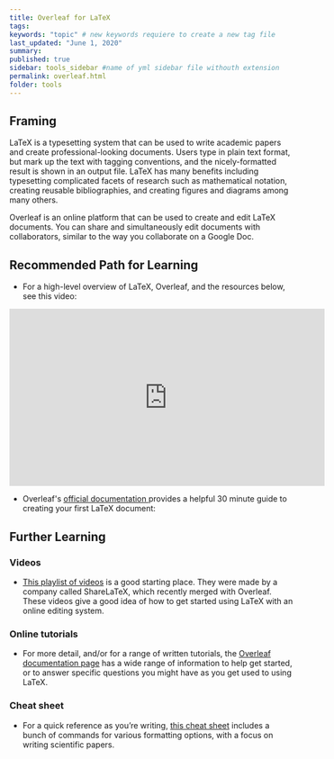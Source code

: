 ```yaml
---
title: Overleaf for LaTeX
tags:
keywords: "topic" # new keywords requiere to create a new tag file
last_updated: "June 1, 2020"
summary: 
published: true
sidebar: tools_sidebar #name of yml sidebar file withouth extension
permalink: overleaf.html
folder: tools
---
```



## Framing

LaTeX is a typesetting system that can be used to write academic papers and create professional-looking documents. Users type in plain text format, but mark up the text with tagging conventions, and the nicely-formatted result is shown in an output file.
LaTeX has many benefits including typesetting complicated facets of research such as mathematical notation, creating reusable bibliographies, and creating figures and diagrams among many others.

 Overleaf is an online platform that can be used to create and edit LaTeX documents. You can share and simultaneously edit documents with collaborators, similar to the way you collaborate on a Google Doc.


## Recommended Path for Learning


* For a high-level overview of LaTeX, Overleaf, and the resources below, see this video:

<iframe width="560" height="315" src="https://www.youtube.com/embed/T2XpIEmVRKs" frameborder="0" allow="accelerometer; autoplay; encrypted-media; gyroscope; picture-in-picture" allowfullscreen></iframe>

* Overleaf's <a href="https://www.overleaf.com/learn/latex/Learn_LaTeX_in_30_minutes#What_is_LaTeX.3F" target="_blank">official documentation </a> provides a helpful 30 minute guide to creating your first LaTeX document:

## Further Learning

### Videos

* <a href="https://www.youtube.com/playlist?list=PLCRFsOKSM7ePUBOfh3O-K5XZldM5uCPwk" target="_blank">This playlist of videos</a> is a good starting place. They were made by a company called ShareLaTeX, which recently merged with Overleaf. These videos give a good idea of how to get started using LaTeX with an online editing system.

### Online tutorials
 
* For more detail, and/or for a range of written tutorials, the <a href="https://www.overleaf.com/learn/latex/Main_Page"  target="_blank">Overleaf documentation page</a> has a wide range of information to help get started, or to answer specific questions you might have as you get used to using LaTeX.
 
### Cheat sheet
 
* For a quick reference as you’re writing, <a href="https://wch.github.io/latexsheet/"  target="_blank">this cheat sheet</a> includes a bunch of commands for various formatting options, with a focus on writing scientific papers.

